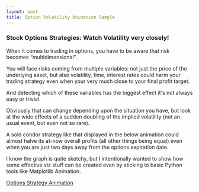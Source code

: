 ```yaml
---
layout: post
title: Option Volatility Animation Sample
---
```


###  Stock Options Strategies: Watch Volatility very closely!


When it comes to trading in options, you have to be aware that risk becomes “multidimensional”.

You will face risks coming from multiple variables: not just the price of the underlying asset, but also volatility, time, interest rates could harm your trading strategy even when your very much close to your final profit target.

And detecting which of these variables has the biggest effect it's not always easy or trivial.

Obviously that can change depending upon the situation you have, but look at the wide effects of a sudden doubling of the implied volatility (not an usual event, but even not so rare).

A sold condor strategy like that displayed in the below animation could almost halve its at-now overall profits (all other things being equal) even when you are just two days away from the options expiration date.

I know the graph is quite sketchy, but I intentionally wanted to show how some effective viz stuff can be created even by sticking to basic Python tools like Matplotlib Animation. 



[Options Strategy Animation](https://github.com/marcolunardi/marcolunardi.github.io/blob/master/volatility.mp4)
